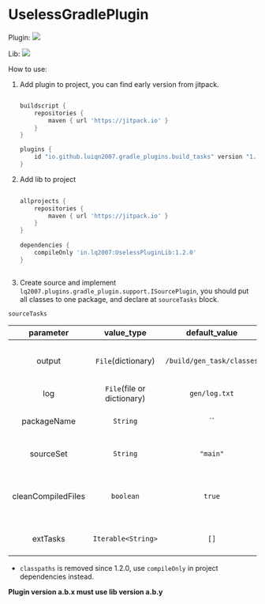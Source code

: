 # UselessGradlePlugin

Plugin: [![](https://jitpack.io/v/luiqn2007/UselessGradlePlugin.svg)](https://jitpack.io/#luiqn2007/UselessGradlePlugin)

Lib: [![](https://jitpack.io/v/luiqn2007/UselessPluginLib.svg)](https://jitpack.io/#luiqn2007/UselessPluginLib)

How to use:

1. Add plugin to project, you can find early version from jitpack.

   ```groovy

   buildscript {
       repositories {
           maven { url 'https://jitpack.io' }
       }
   }
   
   plugins {
       id "io.github.luiqn2007.gradle_plugins.build_tasks" version "1.2.4"
   }
   
   ```

2. Add lib to project

   ```groovy
    
   allprojects {
       repositories {
           maven { url 'https://jitpack.io' }
       }
   }
    
   dependencies {
       compileOnly 'in.lq2007:UselessPluginLib:1.2.0'
   }
    
   ```

3. Create source and implement `lq2007.plugins.gradle_plugin.support.ISourcePlugin`, you should put all classes to one
   package, and declare at `sourceTasks` block.

`sourceTasks`

|     parameter      |         value_type         |       default_value       | description                                 |
|:------------------:|:--------------------------:|:-------------------------:|---------------------------------------------|
|       output       |     `File`(dictionary)     | `/build/gen_task/classes` | dictionary to save the compiled file        |
|        log         | `File`(file or dictionary) |       `gen/log.txt`       | file to save log                            |
|    packageName     |          `String`          |            ``             | task source class package                   |
|     sourceSet      |          `String`          |         `"main"`          | sourceSet to find package                   |
| cleanCompiledFiles |         `boolean`          |          `true`           | true if delete compiled file while finished |
|      extTasks      |     `Iterable<String>`     |           `[]`            | add task class from dependency              |

 - `classpaths` is removed since 1.2.0, use `compileOnly` in project dependencies instead.

**Plugin version a.b.x must use lib version a.b.y**
